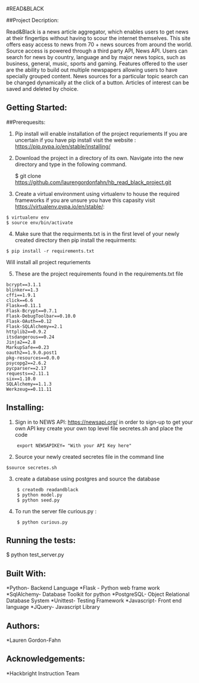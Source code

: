 #READ&BLACK

##Project Decription:

Read&Black is a news article aggregator, which enables users to get news at their fingertips without having to scour the internet themselves. This site offers easy access to news from 70 + news sources from around the world. Source access is powered through a third party API, News API. Users can search for news by country, language and by major news topics, such as business, general, music, sports and gaming.  Features offered to the user are the ability to build out multiple newspapers allowing users to have specially grouped content. News sources for a  particular topic search can be changed dynamically at the click of a button. Articles of interest can be saved and deleted by choice. 

## Getting Started:

##Prerequesits:
1) Pip install will enable installation of the project requriements
If you are uncertain if you have pip install visit the website : https://pip.pypa.io/en/stable/installing/

2) Download the project in a directory of its own. Navigate into the new directory and type in the following command.  

    $ git clone https://github.com/laurengordonfahn/hb_read_black_project.git
3) Create a virtual environment using virtualenv to house the required frameworks if you are unsure you have this capasity visit https://virtualenv.pypa.io/en/stable/: 

```
$ virtualenv env
$ source env/bin/activate
```

4) Make sure that the requirments.txt is in the first level of your newly created directory then  pip install the requirments:

```
$ pip install -r requirements.txt
```

Will install all project requriements

5) These are the project requirements found in the requirements.txt file

```
bcrypt==3.1.1
blinker==1.3
cffi==1.9.1
click==6.6
Flask==0.11.1
Flask-Bcrypt==0.7.1
Flask-DebugToolbar==0.10.0
Flask-OAuth==0.12
Flask-SQLAlchemy==2.1
httplib2==0.9.2
itsdangerous==0.24
Jinja2==2.8
MarkupSafe==0.23
oauth2==1.9.0.post1
pkg-resources==0.0.0
psycopg2==2.6.2
pycparser==2.17
requests==2.11.1
six==1.10.0
SQLAlchemy==1.1.3
Werkzeug==0.11.11
```

## Installing:
1) Sign in to NEWS API: https://newsapi.org/  in order to sign-up to get your own API key
        create your own top level file secretes.sh and place the code 
``` 
    export NEWSAPIKEY= "With your API Key here" 
```
2) Source your newly created secretes file in the command line 
```
$source secretes.sh
```

3) create a database using postgres and source the database
``` 
    $ createdb readandblack
    $ python model.py
    $ python seed.py 
```

4) To run the server file curious.py :
``` 
    $ python curious.py
```

## Running the tests:
   $ python test_server.py

## Built With:
*Python- Backend Language
*Flask - Python web frame work
*SqlAlchemy- Database Toolkit for python
*PostgreSQL- Object Relational Database System
*Unittest- Testing Framework
*Javascript- Front end language
*JQuery- Javascript Library

## Authors:
*Lauren Gordon-Fahn

## Acknowledgements:
*Hackbright Instruction Team



